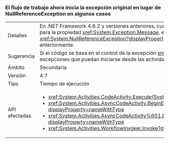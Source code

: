 ### <a name="workflow-now-throws-original-exception-instead-of-nullreferenceexception-in-some-cases"></a>El flujo de trabajo ahora inicia la excepción original en lugar de NullReferenceException en algunos casos

|   |   |
|---|---|
|Detalles|En .NET Framework 4.6.2 y versiones anteriores, cuando el método Execute de una actividad de flujo de trabajo inicia una excepción con un valor <code>null</code> para la propiedad <xref:System.Exception.Message>, el tiempo de ejecución de flujo de trabajo de System.Activities inicia una excepción <xref:System.NullReferenceException?displayProperty=name>, ocultando la original. En .NET Framework 4.7, se inicia la excepción enmascarada anteriormente.|
|Sugerencia|Si el código se basa en el control de la excepción <xref:System.NullReferenceException?displayProperty=name>, cámbielo para que detecte las excepciones que puedan iniciarse desde las actividades personalizadas.|
|Ámbito|Secundaria|
|Versión|4.7|
|Tipo|Tiempo de ejecución|
|API afectadas|<ul><li><xref:System.Activities.CodeActivity.Execute(System.Activities.CodeActivityContext)?displayProperty=nameWithType></li><li><xref:System.Activities.AsyncCodeActivity.BeginExecute(System.Activities.AsyncCodeActivityContext,System.AsyncCallback,System.Object)?displayProperty=nameWithType></li><li><xref:System.Activities.AsyncCodeActivity%601.BeginExecute(System.Activities.AsyncCodeActivityContext,System.AsyncCallback,System.Object)?displayProperty=nameWithType></li><li><xref:System.Activities.WorkflowInvoker.Invoke?displayProperty=nameWithType></li></ul>|

